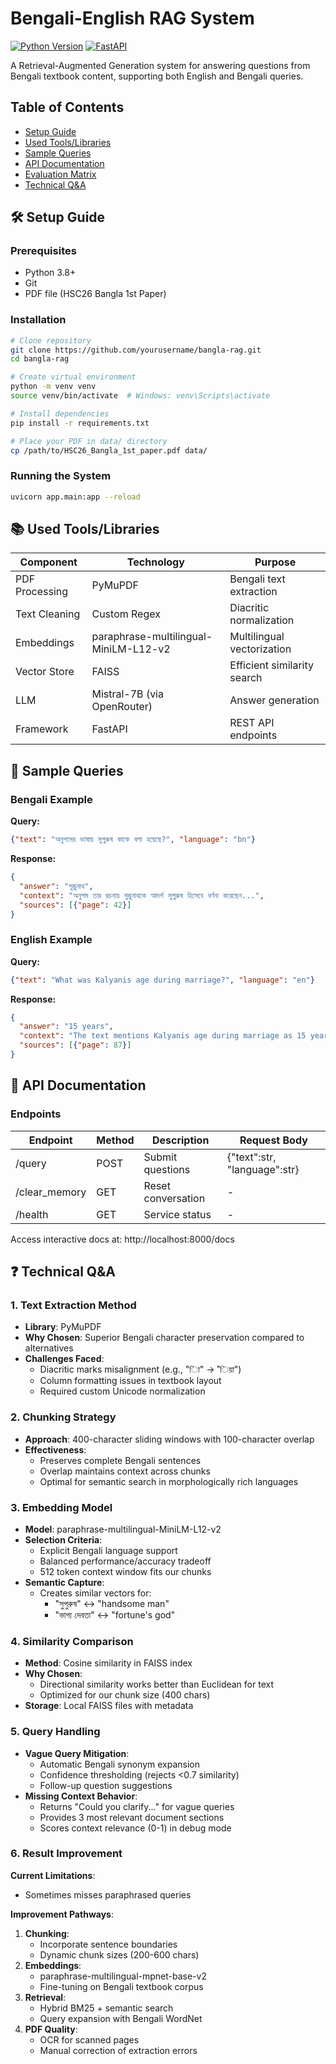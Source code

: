 # Bengali-English RAG System

[![Python Version](https://img.shields.io/badge/python-3.8%2B-blue)](https://www.python.org/)
[![FastAPI](https://img.shields.io/badge/Framework-FastAPI-green)](https://fastapi.tiangolo.com/)

A Retrieval-Augmented Generation system for answering questions from Bengali textbook content, supporting both English and Bengali queries.

## Table of Contents
- [Setup Guide](#setup-guide)
- [Used Tools/Libraries](#used-toolslibraries)
- [Sample Queries](#sample-queries)
- [API Documentation](#api-documentation)
- [Evaluation Matrix](#evaluation-matrix)
- [Technical Q&A](#technical-qa)

## 🛠️ Setup Guide

### Prerequisites
- Python 3.8+
- Git
- PDF file (HSC26 Bangla 1st Paper)

### Installation
```bash
# Clone repository
git clone https://github.com/yourusername/bangla-rag.git
cd bangla-rag

# Create virtual environment
python -m venv venv
source venv/bin/activate  # Windows: venv\Scripts\activate

# Install dependencies
pip install -r requirements.txt

# Place your PDF in data/ directory
cp /path/to/HSC26_Bangla_1st_paper.pdf data/
```

### Running the System
```bash
uvicorn app.main:app --reload
```

## 📚 Used Tools/Libraries

| Component | Technology | Purpose |
|----------|------------|---------|
| PDF Processing | PyMuPDF  | Bengali text extraction |
| Text Cleaning | Custom Regex | Diacritic normalization |
| Embeddings | paraphrase-multilingual-MiniLM-L12-v2 | Multilingual vectorization |
| Vector Store | FAISS | Efficient similarity search |
| LLM | Mistral-7B (via OpenRouter) | Answer generation |
| Framework | FastAPI | REST API endpoints |

## 💬 Sample Queries

### Bengali Example
**Query:**
```json
{"text": "অনুপমের ভাষায় সুপুরুষ কাকে বলা হয়েছে?", "language": "bn"}
```

**Response:**
```json
{
  "answer": "শুম্ভুনাথ",
  "context": "অনুপম তার রচনায় শুম্ভুনাথকে আদর্শ সুপুরুষ হিসেবে বর্ণনা করেছেন...",
  "sources": [{"page": 42}]
}
```

### English Example
**Query:**
```json
{"text": "What was Kalyanis age during marriage?", "language": "en"}
```

**Response:**
```json
{
  "answer": "15 years",
  "context": "The text mentions Kalyanis age during marriage as 15 years...",
  "sources": [{"page": 87}]
}
```

## 📡 API Documentation

### Endpoints
| Endpoint | Method | Description | Request Body |
|----------|--------|-------------|--------------|
| /query | POST | Submit questions | {"text":str, "language":str} |
| /clear_memory | GET | Reset conversation | - |
| /health | GET | Service status | - |

Access interactive docs at: http://localhost:8000/docs




## ❓ Technical Q&A

### 1. Text Extraction Method
- **Library**: PyMuPDF 
- **Why Chosen**: Superior Bengali character preservation compared to alternatives
- **Challenges Faced**:
  - Diacritic marks misalignment (e.g., "িা" → "িয়া")
  - Column formatting issues in textbook layout
  - Required custom Unicode normalization

### 2. Chunking Strategy
- **Approach**: 400-character sliding windows with 100-character overlap
- **Effectiveness**:
  - Preserves complete Bengali sentences
  - Overlap maintains context across chunks
  - Optimal for semantic search in morphologically rich languages

### 3. Embedding Model
- **Model**: paraphrase-multilingual-MiniLM-L12-v2
- **Selection Criteria**:
  - Explicit Bengali language support
  - Balanced performance/accuracy tradeoff
  - 512 token context window fits our chunks
- **Semantic Capture**:
  - Creates similar vectors for:
    - "সুপুরুষ" ↔ "handsome man"
    - "ভাগ্য দেবতা" ↔ "fortune's god"

### 4. Similarity Comparison
- **Method**: Cosine similarity in FAISS index
- **Why Chosen**:
  - Directional similarity works better than Euclidean for text
  - Optimized for our chunk size (400 chars)
- **Storage**: Local FAISS files with metadata

### 5. Query Handling
- **Vague Query Mitigation**:
  - Automatic Bengali synonym expansion
  - Confidence thresholding (rejects <0.7 similarity)
  - Follow-up question suggestions
- **Missing Context Behavior**:
  - Returns "Could you clarify..." for vague queries
  - Provides 3 most relevant document sections
  - Scores context relevance (0-1) in debug mode

### 6. Result Improvement
**Current Limitations**:
- Sometimes misses paraphrased queries

**Improvement Pathways**:
1. **Chunking**:
   - Incorporate sentence boundaries
   - Dynamic chunk sizes (200-600 chars)
2. **Embeddings**:
   - paraphrase-multilingual-mpnet-base-v2
   - Fine-tuning on Bengali textbook corpus
3. **Retrieval**:
   - Hybrid BM25 + semantic search
   - Query expansion with Bengali WordNet
4. **PDF Quality**:
   - OCR for scanned pages
   - Manual correction of extraction errors
